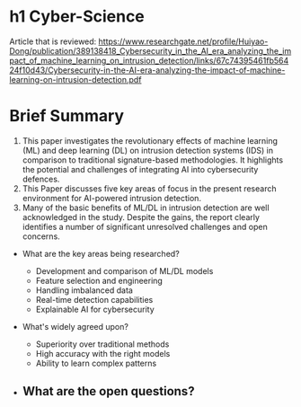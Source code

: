 # h1 Cyber-Science

Article that is reviewed: https://www.researchgate.net/profile/Huiyao-Dong/publication/389138418_Cybersecurity_in_the_AI_era_analyzing_the_impact_of_machine_learning_on_intrusion_detection/links/67c74395461fb56424f10d43/Cybersecurity-in-the-AI-era-analyzing-the-impact-of-machine-learning-on-intrusion-detection.pdf

# Brief Summary
1. This paper investigates the revolutionary effects of machine learning (ML) and deep learning (DL) on intrusion detection systems (IDS) in comparison to traditional     signature-based methodologies. It highlights the potential and challenges of integrating AI into cybersecurity defences.
2. This Paper discusses five key areas of focus in the present research environment for AI-powered intrusion detection.
3. Many of the basic benefits of ML/DL in intrusion detection are well acknowledged in the study.   Despite the gains, the report clearly identifies a number of significant unresolved challenges and open concerns.

- What are the key areas being researched?
  - Development and comparison of ML/DL models
  - Feature selection and engineering
  - Handling imbalanced data
  - Real-time detection capabilities
  - Explainable AI for cybersecurity

- What's widely agreed upon?
  - Superiority over traditional methods
  - High accuracy with the right models
  - Ability to learn complex patterns
 
- What are the open questions?
  - 
